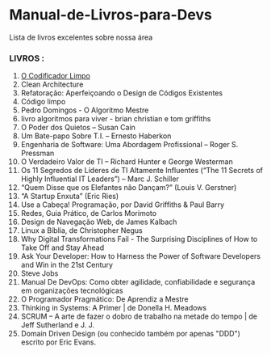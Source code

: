 # Manual-de-Livros-para-Devs
Lista de livros excelentes sobre nossa área

### LIVROS :
1. [O Codificador Limpo](https://www.amazon.com.br/Codificador-Limpo-Bob-Martin/dp/8576086476)
2. Clean Architecture
3. Refatoração: Aperfeiçoando o Design de Códigos Existentes
4. Código limpo
5. Pedro Domingos - O Algoritmo Mestre
6. livro algoritmos para viver - brian christian e tom griffiths
7. O Poder dos Quietos – Susan Cain
8. Um Bate-papo Sobre T.I. – Ernesto Haberkon
9. Engenharia de Software: Uma Abordagem Profissional – Roger S. Pressman
10. O Verdadeiro Valor de TI – Richard Hunter e George Westerman
11. Os 11 Segredos de Líderes de TI Altamente Influentes (“The 11 Secrets of Highly Influential IT Leaders”) – Marc J. Schiller
12. “Quem Disse que os Elefantes não Dançam?” (Louis V. Gerstner)
13. “A Startup Enxuta” (Eric Ries)
14. Use a Cabeça! Programação, por David Griffiths & Paul Barry
15. Redes, Guia Prático, de Carlos Morimoto
16. Design de Navegação Web, de James Kalbach
17. Linux a Bíblia, de Christopher Negus
18. Why Digital Transformations Fail - The Surprising Disciplines of How to Take Off and Stay Ahead
19. Ask Your Developer: How to Harness the Power of Software Developers and Win in the 21st Century
20. Steve Jobs
21. Manual De DevOps: Como obter agilidade, confiabilidade e segurança em organizações tecnológicas
22. O Programador Pragmático: De Aprendiz a Mestre
23. Thinking in Systems: A Primer | de Donella H. Meadows
24. SCRUM – A arte de fazer o dobro de trabalho na metade do tempo | de Jeff Sutherland e J. J.
25. Domain Driven Design (ou conhecido também por apenas "DDD") escrito por Eric Evans.
